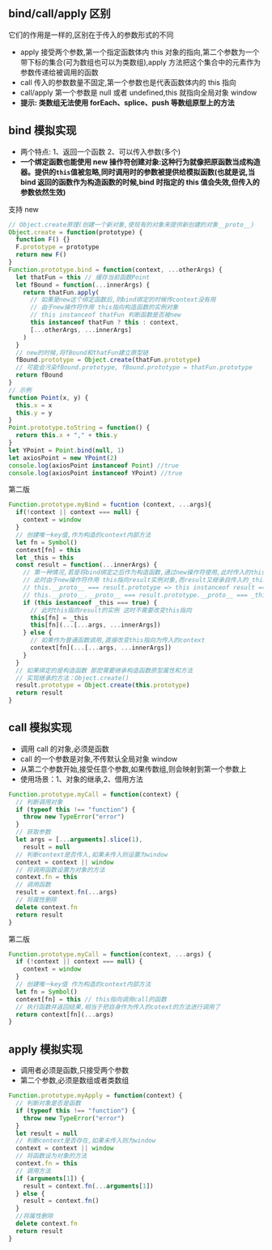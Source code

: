 ## bind/call/apply 区别

它们的作用是一样的,区别在于传入的参数形式的不同

- apply 接受两个参数,第一个指定函数体内 this 对象的指向,第二个参数为一个带下标的集合(可为数组也可以为类数组),apply 方法把这个集合中的元素作为参数传递给被调用的函数
- call 传入的参数数量不固定,第一个参数也是代表函数体内的 this 指向
- call/apply 第一个参数是 null 或者 undefined,this 就指向全局对象 window
- **提示: 类数组无法使用 forEach、splice、push 等数组原型上的方法**

## bind 模拟实现

- 两个特点: 1、返回一个函数 2、可以传入参数(多个)
- **一个绑定函数也能使用 new 操作符创建对象:这种行为就像把原函数当成构造器。提供的`this`值被忽略,同时调用时的参数被提供给模拟函数(也就是说,当 bind 返回的函数作为构造函数的时候,bind 时指定的 this 值会失效,但传入的参数依然生效)**

支持 new

```js
// Object.create原理(创建一个新对象,使现有的对象来提供新创建的对象__proto__)
Object.create = function(prototype) {
  function F() {}
  F.prototype = prototype
  return new F()
}
Function.prototype.bind = function(context, ...otherArgs) {
  let thatFun = this // 缓存当前函数Point
  let fBound = function(...innerArgs) {
    return thatFun.apply(
      // 如果是new这个绑定函数后,则bind绑定的时候传context没有用
      // 由于new操作符作用 this指向构造函数的实例对象
      // this instanceof thatFun 判断函数是否被new
      this instanceof thatFun ? this : context,
      [...otherArgs, ...innerArgs]
    )
  }
  // new的时候,将fBound和thatFun建立原型链
  fBound.prototype = Object.create(thatFun.prototype)
  // 可能会污染fBound.prototype, fBound.prototype = thatFun.prototype
  return fBound
}
// 示例
function Point(x, y) {
  this.x = x
  this.y = y
}
Point.prototype.toString = function() {
  return this.x + "," + this.y
}
let YPoint = Point.bind(null, 1)
let axiosPoint = new YPoint(2)
console.log(axiosPoint instanceof Point) //true
console.log(axiosPoint instanceof YPoint) //true
```

第二版

```js
Function.prototype.myBind = fucntion (context, ...args){
  if(!context || context === null) {
    context = window
  }
  // 创建唯一key值,作为构造的context内部方法
  let fn = Symbol()
  context[fn] = this
  let _this = this
  const result = function(...innerArgs) {
    // 第一种情况,若是将bind绑定之后作为构造函数,通过new操作符使用,此时传入的this失效,this指向实例化出来的对象
    // 此时由于new操作符作用 this指向result实例对象,而result又继承自传入的_this,根据原型链知识可得
    // this.__proto__ === result.prototype => this instanceof result ===true
    // this.__proto__.__proto__ === result.prototype.__proto__ === _this.prototype => this instanceof _this === true
    if (this instanceof _this === true) {
      // 此时this指向result的实例 这时不需要改变this指向
      this[fn] = _this
      this[fn](...[...args, ...innerArgs])
    } else {
      // 如果作为普通函数调用,直接改变this指向为传入的context
      context[fn](...[...args, ...innerArgs])
    }
  }
  // 如果绑定的是构造函数 那麽需要继承构造函数原型属性和方法
  // 实现继承的方法：Object.create()
  result.prototype = Object.create(this.prototype)
  return result
}
```

## call 模拟实现

- 调用 call 的对象,必须是函数
- call 的一个参数是对象,不传默认全局对象 window
- 从第二个参数开始,接受任意个参数,如果传数组,则会映射到第一个参数上
- 使用场景：1、对象的继承,2、借用方法

```js
Function.prototype.myCall = function(context) {
  // 判断调用对象
  if (typeof this !== "function") {
    throw new TypeError("error")
  }
  // 获取参数
  let args = [...arguments].slice(1),
    result = null
  // 判断context是否传入,如果未传入则设置为window
  context = context || window
  // 将调用函数设置为对象的方法
  context.fn = this
  // 调用函数
  result = context.fn(...args)
  // 将属性删除
  delete context.fn
  return result
}
```

第二版

```js
Function.prototype.myCall = function(context, ...args) {
  if (!context || context === null) {
    context = window
  }
  // 创建唯一key值 作为构造的context内部方法
  let fn = Symbol()
  context[fn] = this // this指向调用call的函数
  // 执行函数并返回结果,相当于把自身作为传入的cotext的方法进行调用了
  return context[fn](...args)
}
```

## apply 模拟实现

- 调用者必须是函数,只接受两个参数
- 第二个参数,必须是数组或者类数组

```js
Function.prototype.myApply = function(context) {
  // 判断对象是否是函数
  if (typeof this !== "function") {
    throw new TypeError("error")
  }
  let result = null
  // 判断context是否存在,如果未传入则为window
  context = context || window
  // 将函数设为对象的方法
  context.fn = this
  // 调用方法
  if (arguments[1]) {
    result = context.fn(...arguments[1])
  } else {
    result = context.fn()
  }
  //将属性删除
  delete context.fn
  return result
}
```
